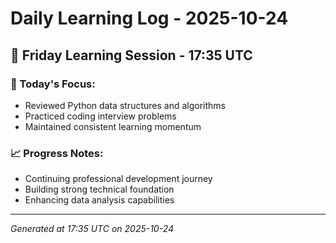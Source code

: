 # Daily Learning Log - 2025-10-24

## 📅 Friday Learning Session - 17:35 UTC

### 🎯 Today's Focus:
- Reviewed Python data structures and algorithms
- Practiced coding interview problems
- Maintained consistent learning momentum

### 📈 Progress Notes:
- Continuing professional development journey
- Building strong technical foundation
- Enhancing data analysis capabilities

---
*Generated at 17:35 UTC on 2025-10-24*
